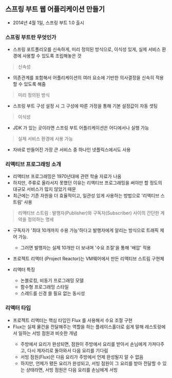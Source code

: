 ## 스프링 부트 웹 어플리케이션 만들기

- 2014년 4월 1일, 스프링 부트 1.0 출시

### 스프링 부트란 무엇인가
- 스프링 포트폴리오를 신속하게, 미리 정의된 방식으로, 이식성 있게, 실제 서비스 환경에 사용할 수 있도록 조립해놓은 것

> 신속성
- 의존관계를 포함해서 어플리케이션의 여러 요소에 기반한 의사결정을 신속히 적용할 수 있도록 해줌

> 미리 정의된 방식
- 스프링 부트 구성 설정 시 그 구성에 따른 가정을 통해 기본 설정값이 자동 셋팅

> 이식성
- JDK 가 있는 곳이라면 스프링 부트 어플리케이션은 어디에서나 실행 가능

> 실제 서비스 환경에 사용 가능
- 자바로 만들어진 가장 큰 서비스 중 하나인 넷플릭스에서도 사용

### 리액티브 프로그래밍 소개
- 리액티브 프로그래밍은 1970년대에 관련 학술 자료가 나옴
- 하지만, 주류로 올라서지 못했던 이유는 리액티브 프로그래밍을 써야만 할 정도의 대규모 서비스가 많지 않았기 때문
- 최근에는 기존 자원을 더 효율적이고, 일관성 있게 사용하는 방법으로 '리액티브 스트림' 사용

> 리액티브 스트림 : 발행자(Publisher)와 구독자(Subscriber) 사이의 간단한 계약을 정의하는 명세
- 구독자가 '최대 10개까지 수용 가능'하다고 발행자에게 알리는 방식으로 트래픽 제어 가능. 
    - 그러면 발행자는 실제 10개만 더 보내며 '수요 조절'을 통해 '배압' 적용
    
- 프로젝트 리액터 (Project Reactor)는 VM웨어에서 만든 리액티브 스트림 구현체
- 리액터 특징
    - 논블로킹, 비동기 프로그래밍 모델
    - 함수형 프로그래밍 스타일
    - 스레드를 신경 쓸 필요 없는 동시성
    
### 리액터 타입
- 프로젝트 리액터는 핵심 타입인 Flux<T> 를 사용해서 수요 조절 구현
- Flux<T>는 실제 물건을 전달해주는 역할을 하는 플레이스홀더로 쉽게 말해 레스토랑에서 일하는 서빙 점원과 비슷한 개념
    - 주방에서 요리가 완성되면, 점원이 주방에서 요리를 받아서 손님에게 가져다주고, 다시 제자리로 돌아와서 다음 요리를 기다림
    - 서빙 점원(Flux<T>)은 다음 요리가 주방에서 언제 완성될지 알 수 없음
    - 하지만, 언제가 됐든 요리가 완성되고, 서빙 점원이 그 요리를 받아 전달할 수 있는 상태라면, 서빙 점원은 다음 요리를 손님에게 서빙